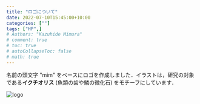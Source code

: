 ```yaml
---
title: "ロゴについて"
date: 2022-07-10T15:45:00+10:00
categories: [""]
tags: ["HP",]
# Authors: "Kazuhide Mimura"
# comment: true
# toc: true
# autoCollapseToc: false
# math: true
---
```


名前の頭文字 "mim" をベースにロゴを作成しました．イラストは，研究の対象である**イクチオリス** (魚類の歯や鱗の微化石) をモチーフにしています．

![logo](/images/logo_v2_inverted.png)

<!-- 
### 1. Introduction
xxxx

### x. Markdown CheetSheet

#### Text Format

_Italic_<br>
*Italic*

**Emphasis**

~~Strikethrough~~

<details><summary>これは詳細表示の例です。</summary>詳細をこっちに書きます。</details>
<br>

This is `inline`.

### List
* text
    * test
    * test

- text
    - test
    - test

1. text
1. test
    1. test

#### Horizontal rules
* * *
***
*****
- - -
---------------------------------------

#### Blockquotes
> This is Blockquotes

#### Links
[yonehub blog](https://yonehub.y10e.com/)

#### Images（画像）
![sample](/img/sample/sample.png)

#### Tables（表）
| id     | name    | date       |
| ------ | ------- | ---------- |
| 1      | test    | 2019-01-01 |
| 2      | test    | 2019-01-02 |
| 3      | test    | 2019-01-03 |

-->